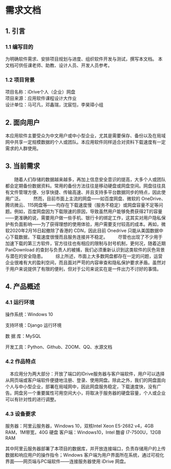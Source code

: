 # 需求文档
    
## 1. 引言
    
### 1.1 编写目的
    
为明确软件需求、安排项目规划与进度、组织软件开发与测试，撰写本文档。
本文档可供任课老师、助教、设计人员、开发人员参考。
    
### 1.2 项目背景
    
项目名称：iDrive个人（企业）网盘  
项目来源：应用软件课程设计大作业  
设计单位：马可凡，邓鑫瑞，沈宸恺，李昊璋小组

## 2. 面向用户
    
本应用软件主要受众为中文用户或中小型企业，尤其是需要保存、备份以及在局域网中共享一定规模数据的个人或团队。本应用软件同样适合对资料下载速度有一定需求的人群使用。
    
## 3. 当前需求
    
&emsp;&emsp;随着人们存储的数据越来越多，再加上信息安全意识的提高，大多个人或团队都会定期备份数据资料。常用的备份方法往往是移动硬盘或网盘空间。网盘往往具有文件管理方便、分享快捷、传输高速、并且支持多平台数据同步的特点，因此使用广泛。
&emsp;&emsp;然而，目前市面上主流的网盘——如百度网盘、微软的 OneDrive、腾讯微云、115网盘等——均存在下载速度慢（服务不稳定）或网盘容量不足等问题。例如，百度网盘因为下载限速的原因，导致虽然用户能够免费获得2T的容量——更准确的说，需要用户做一些手机、银行卡的绑定工作，这其实对用户隐私保护有负面影响——为了获得理想的使用体验，用户需要支付较高的成本。再如，微软2020年2月16日起撤除了香港的 CDN，因此目前 Onedrive 只能从美国数据中心下载数据，下载速度很慢而且服务连接并不稳定。
&emsp;&emsp;尽管也出现了不少用于加速下载的第三方软件，官方往往也有相应的限制与封号机制，更何况，随着近期 PanDownload 的查封与负责人的被捕，我们必须重新认识到这类软件的灰色背景与潜在的安全隐患。
&emsp;&emsp;综上所述，市面上大多数网盘都存在一定的问题，运营企业很难有大的盈利空间，而且面对严苛的内容审查和隐私保护要求矛盾。虽然对于用户来说提供了有限的便利，但对于公司来说实在是一件出力不讨好的事情。
    
## 4. 产品概述
    
### 4.1 运行环境

操作系统：Windows 10

支持环境：Django 运行环境

数 据 库：MySQL

开发工具：Python、Github、ZOOM、QQ、水源文档
    
### 4.2 作品特点
    
&emsp;本应用分为两大部分：开放了端口的IDrive服务器与客户端软件，用户可以选择从网页端或客户端软件便捷地注册、登录、使用网盘。除此之外，我们的网盘面向个人与中小型企业，部署在局域网中，因此网盘服务稳定，下载速度快，没有广告。网盘另一个重要属性可用空间大小，将取决于服务器的硬盘容量，个人或企业可以有针对性的进行调整。
    
### 4.3 设备要求
    
服务器：阿里云服务器，Windows 10，双核Intel Xeon E5-2682 v4，4GB RAM，1M带宽，40G 硬盘
客户端：Windows10，Intel 酷睿 I7-7500U，12GB RAM

其中阿里云服务器部署了本项目的数据库，并开放连接端口，负责存储用户的上传数据和响应用户的操作指令；Windows 客户端为用户界面所在系统，通过可视化界面——网页端与PC端软件——连接服务器使用 iDrive 网盘。
